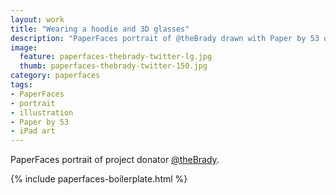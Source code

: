 ```yaml
---
layout: work
title: "Wearing a hoodie and 3D glasses"
description: "PaperFaces portrait of @theBrady drawn with Paper by 53 on an iPad."
image: 
  feature: paperfaces-thebrady-twitter-lg.jpg
  thumb: paperfaces-thebrady-twitter-150.jpg
category: paperfaces
tags: 
- PaperFaces
- portrait
- illustration
- Paper by 53
- iPad art
---
```


PaperFaces portrait of project donator [@theBrady](http://twitter.com/theBrady).

{% include paperfaces-boilerplate.html %}
